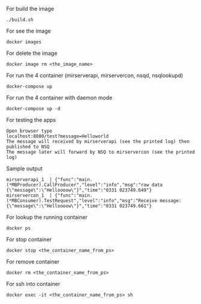 
For build the image 
```
./build.sh
```

For see the image
```
docker images
```

For delete the image
```
docker image rm <the_image_name>
```

For run the 4 container (mirserverapi, mirservercon, nsqd, nsqlookupd)
```
docker-compose up
```

For run the 4 container with daemon mode
```
docker-compose up -d
```

For testing the apps
```
Open browser type
localhost:8080/test?message=Helloworld
The message will received by mirserverapi (see the printed log) then published to NSQ
The message later will forward by NSQ to mirservercon (see the printed log)
```

Sample output
```
mirserverapi_1  | {"func":"main.(*MBProducer).CallProducer","level":"info","msg":"raw data {\"message\":\"Helloooow\"}","time":"0331 023749.649"}
mirservercon_1  | {"func":"main.(*MBConsumer).TestRequest","level":"info","msg":"Receive message: {\"message\":\"Helloooow\"}","time":"0331 023749.661"}
```

For lookup the running container
```
docker ps
```

For stop container
```
docker stop <the_container_name_from_ps>
```

For remove container
```
docker rm <the_container_name_from_ps>
```

For ssh into container
```
docker exec -it <the_container_name_from_ps> sh
```

